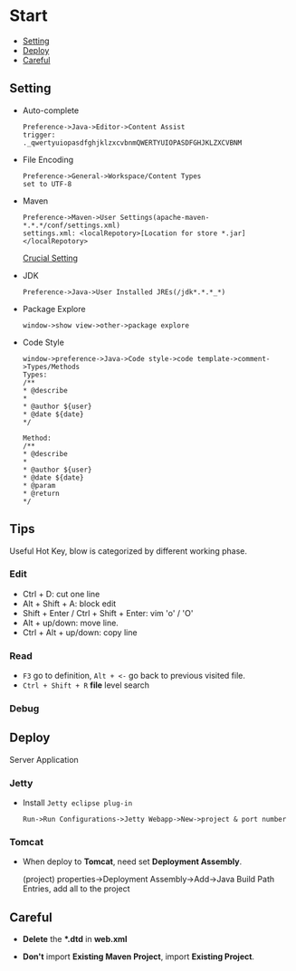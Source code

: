 # Start

* [Setting](#setting)
* [Deploy](#deploy)
* [Careful](#odd_problem)


<a id="setting"></a>

## Setting

* Auto-complete

	```
	Preference->Java->Editor->Content Assist
    trigger:
    ._qwertyuiopasdfghjklzxcvbnmQWERTYUIOPASDFGHJKLZXCVBNM
	```

* File Encoding

	```
	Preference->General->Workspace/Content Types
    set to UTF-8
	```

* Maven

	```
	Preference->Maven->User Settings(apache-maven-*.*.*/conf/settings.xml)
	settings.xml: <localRepotory>[Location for store *.jar]</localRepotory>
	```

	[Crucial Setting](https://github.com/neilChenXie/java_dev/blob/master/eclipse/MavenProject.md)

* JDK

    ```
    Preference->Java->User Installed JREs(/jdk*.*.*_*)
    ```

* Package Explore

    ```
    window->show view->other->package explore
    ```

* Code Style

    ```
    window->preference->Java->Code style->code template->comment->Types/Methods
    Types:
    /**
    * @describe
    *
    * @author ${user}
    * @date ${date}
    */

    Method:
    /**
    * @describe
    *
    * @author ${user}
    * @date ${date}
    * @param
    * @return
    */
    ```


<a id="deploy"></a>

## Tips

Useful Hot Key, blow is categorized by different working phase.

### Edit

* Ctrl + D: cut one line
* Alt + Shift + A: block edit
* Shift + Enter / Ctrl + Shift + Enter: vim 'o' / 'O'
* Alt + up/down: move line.
* Ctrl + Alt + up/down: copy line

### Read

* `F3` go to definition, `Alt + <-` go back to previous visited file.
* `Ctrl + Shift + R` **file** level search

### Debug

## Deploy

Server Application

### Jetty

* Install `Jetty eclipse plug-in`

    ```
    Run->Run Configurations->Jetty Webapp->New->project & port number
    ```

### Tomcat

* When deploy to **Tomcat**, need set **Deployment Assembly**.

	(project) properties->Deployment Assembly->Add->Java Build Path Entries, add all to the project


<a id="odd_problem"></a>

## Careful

* **Delete** the **\*.dtd** in **web.xml**

* **Don't** import **Existing Maven Project**, import **Existing Project**.
